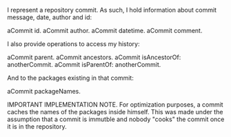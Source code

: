 I represent a repository commit. As such, I hold information about commit message, date, author and id:

  aCommit id.
  aCommit author.
  aCommit datetime.
  aCommit comment.

I also provide operations to access my history:

  aCommit parent.
  aCommit ancestors.
  aCommit isAncestorOf: anotherCommit.
  aCommit isParentOf: anotherCommit.

And to the packages existing in that commit:

  aCommit packageNames.

IMPORTANT IMPLEMENTATION NOTE. For optimization purposes, a commit caches the names of the packages inside himself. This was made under the assumption that a commit is immutble and nobody "cooks" the commit once it is in the repository.